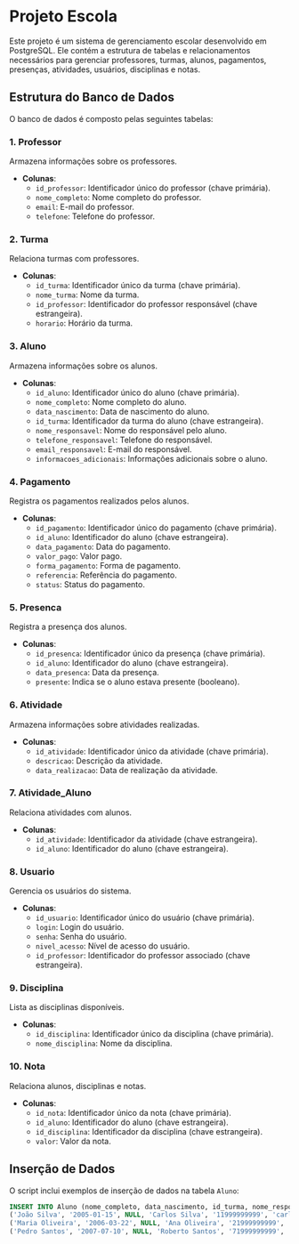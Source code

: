 # Projeto Escola

Este projeto é um sistema de gerenciamento escolar desenvolvido em PostgreSQL. Ele contém a estrutura de tabelas e relacionamentos necessários para gerenciar professores, turmas, alunos, pagamentos, presenças, atividades, usuários, disciplinas e notas.

## Estrutura do Banco de Dados

O banco de dados é composto pelas seguintes tabelas:

### 1. **Professor**
Armazena informações sobre os professores.
- **Colunas**:
  - `id_professor`: Identificador único do professor (chave primária).
  - `nome_completo`: Nome completo do professor.
  - `email`: E-mail do professor.
  - `telefone`: Telefone do professor.

### 2. **Turma**
Relaciona turmas com professores.
- **Colunas**:
  - `id_turma`: Identificador único da turma (chave primária).
  - `nome_turma`: Nome da turma.
  - `id_professor`: Identificador do professor responsável (chave estrangeira).
  - `horario`: Horário da turma.

### 3. **Aluno**
Armazena informações sobre os alunos.
- **Colunas**:
  - `id_aluno`: Identificador único do aluno (chave primária).
  - `nome_completo`: Nome completo do aluno.
  - `data_nascimento`: Data de nascimento do aluno.
  - `id_turma`: Identificador da turma do aluno (chave estrangeira).
  - `nome_responsavel`: Nome do responsável pelo aluno.
  - `telefone_responsavel`: Telefone do responsável.
  - `email_responsavel`: E-mail do responsável.
  - `informacoes_adicionais`: Informações adicionais sobre o aluno.

### 4. **Pagamento**
Registra os pagamentos realizados pelos alunos.
- **Colunas**:
  - `id_pagamento`: Identificador único do pagamento (chave primária).
  - `id_aluno`: Identificador do aluno (chave estrangeira).
  - `data_pagamento`: Data do pagamento.
  - `valor_pago`: Valor pago.
  - `forma_pagamento`: Forma de pagamento.
  - `referencia`: Referência do pagamento.
  - `status`: Status do pagamento.

### 5. **Presenca**
Registra a presença dos alunos.
- **Colunas**:
  - `id_presenca`: Identificador único da presença (chave primária).
  - `id_aluno`: Identificador do aluno (chave estrangeira).
  - `data_presenca`: Data da presença.
  - `presente`: Indica se o aluno estava presente (booleano).

### 6. **Atividade**
Armazena informações sobre atividades realizadas.
- **Colunas**:
  - `id_atividade`: Identificador único da atividade (chave primária).
  - `descricao`: Descrição da atividade.
  - `data_realizacao`: Data de realização da atividade.

### 7. **Atividade_Aluno**
Relaciona atividades com alunos.
- **Colunas**:
  - `id_atividade`: Identificador da atividade (chave estrangeira).
  - `id_aluno`: Identificador do aluno (chave estrangeira).

### 8. **Usuario**
Gerencia os usuários do sistema.
- **Colunas**:
  - `id_usuario`: Identificador único do usuário (chave primária).
  - `login`: Login do usuário.
  - `senha`: Senha do usuário.
  - `nivel_acesso`: Nível de acesso do usuário.
  - `id_professor`: Identificador do professor associado (chave estrangeira).

### 9. **Disciplina**
Lista as disciplinas disponíveis.
- **Colunas**:
  - `id_disciplina`: Identificador único da disciplina (chave primária).
  - `nome_disciplina`: Nome da disciplina.

### 10. **Nota**
Relaciona alunos, disciplinas e notas.
- **Colunas**:
  - `id_nota`: Identificador único da nota (chave primária).
  - `id_aluno`: Identificador do aluno (chave estrangeira).
  - `id_disciplina`: Identificador da disciplina (chave estrangeira).
  - `valor`: Valor da nota.

## Inserção de Dados

O script inclui exemplos de inserção de dados na tabela `Aluno`:

```sql
INSERT INTO Aluno (nome_completo, data_nascimento, id_turma, nome_responsavel, telefone_responsavel, email_responsavel, informacoes_adicionais) VALUES
('João Silva', '2005-01-15', NULL, 'Carlos Silva', '11999999999', 'carlos.silva@email.com', 'Nenhuma'),
('Maria Oliveira', '2006-03-22', NULL, 'Ana Oliveira', '21999999999', 'ana.oliveira@email.com', 'Nenhuma'),
('Pedro Santos', '2007-07-10', NULL, 'Roberto Santos', '71999999999', 'roberto.santos@email.com', 'Nenhuma');

